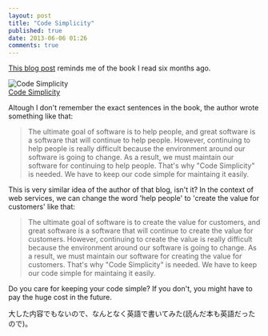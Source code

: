```yaml
---
layout: post
title: "Code Simplicity"
published: true
date: 2013-06-06 01:26
comments: true
---
```


[This blog post](http://blog.kentarok.org/entry/2013/06/05/220449) reminds me of the book I read six months ago.

![Code Simplicity](http://ecx.images-amazon.com/images/I/51W1yF1nI%2BL._SL160_.jpg)  
[Code Simplicity](http://www.amazon.co.jp/exec/obidos/ASIN/1449313892/takus-22/ref=nosim)

Altough I don't remember the exact sentences in the book, the author wrote something like that:

> The ultimate goal of software is to help people, and great software is a software that will continue to help people. However, continuing to help people is really difficult because the environment around our software is going to change. As a result, we must maintain our software for continuing to help people. That's why "Code Simplicity" is needed. We have to keep our code simple for maintaing it easily. 

This is very similar idea of the author of that blog, isn't it? In the context of web services, we can change the word 'help people' to 'create the value for customers' like that:

> The ultimate goal of software is to create the value for customers, and great software is a software that will continue to create the value for customers. However, continuing to create the value is really difficult because the environment around our software is going to change. As a result, we must maintain our software for creating the value for customers. That's why "Code Simplicity" is needed. We have to keep our code simple for maintaing it easily. 

Do you care for keeping your code simple? If you don't, you might have to pay the huge cost in the future. 

大した内容でもないので、なんとなく英語で書いてみた(読んだ本も英語だったので)。

